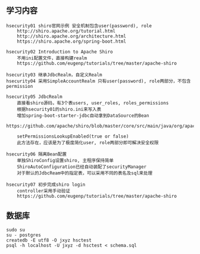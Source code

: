 ## 学习内容

    hsecurity01 shiro官网示例 安全机制包含user(password), role
        http://shiro.apache.org/tutorial.html
        http://shiro.apache.org/architecture.html
        https://shiro.apache.org/spring-boot.html
    
    hsecurity02 Introduction to Apache Shiro
        不用ini配置文件，直接构建realm
        https://github.com/eugenp/tutorials/tree/master/apache-shiro

    hsecurity03 继承JdbcRealm，自定义Realm
    hsecurity04 采用SimpleAccountRealm 只有user(password), role两部分，不包含permission

    hsecurity05 JdbcRealm
        直接看shiro源码，有3个表users, user_roles, roles_permissions
        根据hsecurity01的shiro.ini来写入表
        增加spring-boot-starter-jdbc自动拿到DataSource的Bean
        https://github.com/apache/shiro/blob/master/core/src/main/java/org/apache/shiro/realm/jdbc/JdbcRealm.java

        setPermissionsLookupEnabled(true or false)
        此方法存在，应该是为了极度简化user, role两部分即可解决安全权限

    hsecurity06 隔离Bean配置
        单独ShiroConfig设置shiro, 主程序保持简单
        ShiroAutoConfiguration已经自动装配了securityManager
        对于默认的JdbcReam中的指定表，可以采用不同的表名及sql来处理

    hsecurity07 初步完成shiro login
        controller采用手动验证
        https://github.com/eugenp/tutorials/tree/master/apache-shiro

## 数据库

    sudo su
    su - postgres
    createdb -E utf8 -O jxyz hsctest
    psql -h localhost -U jxyz -d hsctest < schema.sql